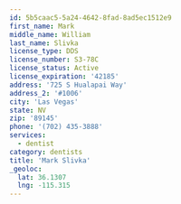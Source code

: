 ```yaml
---
id: 5b5caac5-5a24-4642-8fad-8ad5ec1512e9
first_name: Mark
middle_name: William
last_name: Slivka
license_type: DDS
license_number: S3-78C
license_status: Active
license_expiration: '42185'
address: '725 S Hualapai Way'
address_2: '#1006'
city: 'Las Vegas'
state: NV
zip: '89145'
phone: '(702) 435-3888'
services:
  - dentist
category: dentists
title: 'Mark Slivka'
_geoloc:
  lat: 36.1307
  lng: -115.315
---
```

